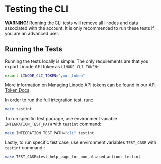 # Testing the CLI

**WARNING!** Running the CLI tests will remove all linodes and data associated
with the account. It is only recommended to run these tests if you are an advanced
user.

## Running the Tests

Running the tests locally is simple. The only requirements are that you export Linode API token as `LINODE_CLI_TOKEN`::
```bash
export LINODE_CLI_TOKEN="your_token"
```

More information on Managing Linode API tokens can be found in our [API Token Docs](https://www.linode.com/docs/products/tools/api/guides/manage-api-tokens/).

In order to run the full integration test, run::
```bash
make testint
```

To run specific test package, use environment variable `INTEGRATION_TEST_PATH` with `testint` command::
```bash
make INTEGRATION_TEST_PATH="cli" testint
```

Lastly, to run specific test case, use environment variables `TEST_CASE` with `testint` command::
```bash
make TEST_CASE=test_help_page_for_non_aliased_actions testint
```
